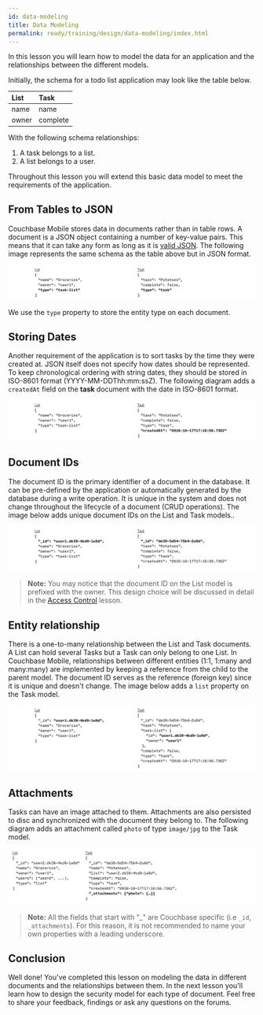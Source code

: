 ```yaml
---
id: data-modeling
title: Data Modeling
permalink: ready/training/design/data-modeling/index.html
---
```


In this lesson you will learn how to model the data for an application and the relationships between the different models.

Initially, the schema for a todo list application may look like the table below.

|List|Task|
|:---|:---|
|name|name|
|owner|complete|

With the following schema relationships:

1. A task belongs to a list.
2. A list belongs to a user.

Throughout this lesson you will extend this basic data model to meet the requirements of the application.

## From Tables to JSON

Couchbase Mobile stores data in documents rather than in table rows. A document is a JSON object containing a number of key-value pairs. This means that it can take any form as long as it is [valid JSON](http://www.json.org/). The following image represents the same schema as the table above but in JSON format.

![](img/03-types.png)

We use the `type` property to store the entity type on each document.

## Storing Dates

Another requirement of the application is to sort tasks by the time they were created at. JSON itself does not specify how dates should be represented. To keep chronological ordering with string dates, they should be stored in ISO-8601 format (YYYY-MM-DDThh:mm:ssZ). The following diagram adds a `createdAt` field on the **task** document with the date in ISO-8601 format.

![](img/04-dates.png)

## Document IDs

The document ID is the primary identifier of a document in the database. It can be pre-defined by the application or automatically generated by the database during a write operation. It is unique in the system and does not change throughout the lifecycle of a document (CRUD operations). The image below adds unique document IDs on the List and Task models..

![](img/05-ids.png)

> **Note:** You may notice that the document ID on the List model is prefixed with the owner. This design choice will be discussed in detail in the [Access Control](/documentation/mobile/1.3/training/design/security/index.html) lesson.

## Entity relationship

There is a one-to-many relationship between the List and Task documents. A List can hold several Tasks but a Task can only belong to one List. In Couchbase Mobile, relationships between different entities (1:1, 1:many and many:many) are implemented by keeping a reference from the child to the parent model. The document ID serves as the reference (foreign key) since it is unique and doesn't change. The image below adds a `list` property on the Task model.

![](img/06-reference.png)

## Attachments

Tasks can have an image attached to them. Attachments are also persisted to disc and synchronized with the document they belong to. The following diagram adds an attachment called `photo` of type `image/jpg` to the Task model.

![](img/06-attachment.png)

> **Note:** All the fields that start with "\_" are Couchbase specific (i.e `_id`, `_attachments`). For this reason, it is not recommended to name your own properties with a leading underscore.

## Conclusion

Well done! You've completed this lesson on modeling the data in different documents and the relationships between them. In the next lesson you'll learn how to design the security model for each type of document. Feel free to share your feedback, findings or ask any questions on the forums.